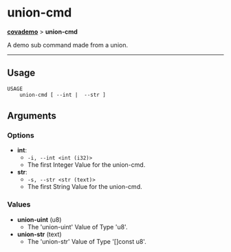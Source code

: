 # union-cmd
__[covademo](./covademo.md)__ > __union-cmd__

A demo sub command made from a union.

___

## Usage
```shell
USAGE
    union-cmd [ --int |  --str ]
```

## Arguments
### Options
- __int__:
    - `-i, --int <int (i32)>`
    - The first Integer Value for the union-cmd.
- __str__:
    - `-s, --str <str (text)>`
    - The first String Value for the union-cmd.
### Values
- __union-uint__ (u8)
    - The 'union-uint' Value of Type 'u8'.
- __union-str__ (text)
    - The 'union-str' Value of Type '[]const u8'.

